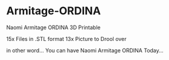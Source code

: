 # Armitage-ORDINA
Naomi Armitage ORDINA 3D Printable

15x Files in .STL format
13x Picture to Drool over

in other word... You can have Naomi Armitage ORDINA Today...
